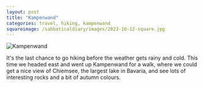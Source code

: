 ```yaml
---
layout: post
title: "Kampenwand"
categories: travel, hiking, kampenwand
squareimage: /sabbaticaldiary/images/2023-10-12-square.jpg
---
```

<img src="/sabbaticaldiary/images/2023-10-12.jpg" alt="Kampenwand" class="center">

It's the last chance to go hiking before the weather gets rainy and cold. This time we headed east and went up Kampenwand for a walk, where we could get a nice view of Chiemsee, the largest lake in Bavaria, and see lots of interesting rocks and a bit of autumn colours.